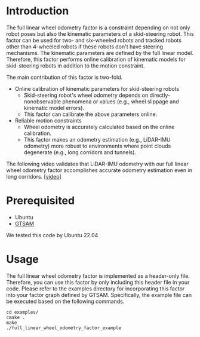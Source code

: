 # Introduction
The full linear wheel odometry factor is a constraint depending on not only robot poses but also the kinematic parameters of a skid-steering robot.
This factor can be used for two- and six-wheeled robots and tracked robots other than 4-wheeled robots if these robots don't have steering mechanisms.
The kinematic parameters are defined by the full linear model. 
Therefore, this factor performs online calibration of kinematic models for skid-steering robots in addition to the motion constraint. 

The main contribution of this factor is two-fold.
* Online calibration of kinematic parameters for skid-steering robots
    * Skid-steering robot's wheel odometry depends on directly-nonobservable phenomena or values (e.g., wheel slippage
      and kinematic model errors).
    * This factor can calibrate the above parameters online.
* Reliable motion constraints
    * Wheel odometry is accurately calculated based on the online calibration.
    * This factor makes an odometry estimation (e.g., LiDAR-IMU odometry) more robust to environments where point clouds degenerate (e.g., long corridors and tunnels).

The following video validates that LiDAR-IMU odometry with our full linear wheel odometry factor accomplishes accurate odometry estimation even in long corridors.
[[video](https://www.youtube.com/watch?v=woLl1c5IenE)]
# Prerequisited
* Ubuntu
* [GTSAM](https://github.com/borglab/gtsam/tree/4.2a9)

We tested this code by Ubuntu 22.04

# Usage
The full linear wheel odometry factor is implemented as a header-only file. Therefore, you can use this factor by only including this header file in your code. Please refer to the examples directory for incorporating this factor into your factor graph defined by GTSAM. Specifically, the example file can be executed based on the following commands.
```commandline
cd examples/
cmake .
make
./full_linear_wheel_odometry_factor_example
```

<!-- # Citation
If you use the full linear wheel odometry factor for academic work, please cite the following publication.  -->
